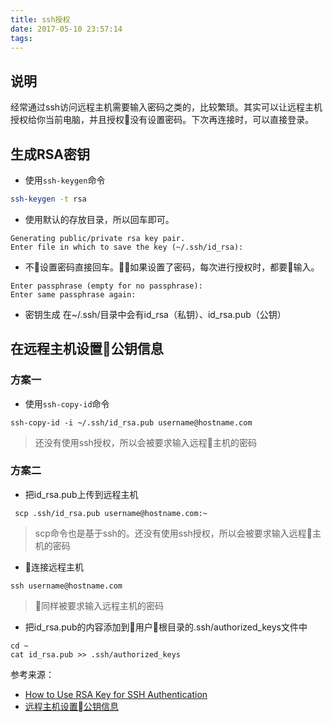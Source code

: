 ```yaml
---
title: ssh授权
date: 2017-05-10 23:57:14
tags:
---
```



## 说明
经常通过ssh访问远程主机需要输入密码之类的，比较繁琐。其实可以让远程主机授权给你当前电脑，并且授权没有设置密码。下次再连接时，可以直接登录。

## 生成RSA密钥
+ 使用`ssh-keygen`命令
```bash
ssh-keygen -t rsa
```
+ 使用默认的存放目录，所以回车即可。
```
Generating public/private rsa key pair.
Enter file in which to save the key (~/.ssh/id_rsa):
```

+ 不设置密码直接回车。如果设置了密码，每次进行授权时，都要输入。
```
Enter passphrase (empty for no passphrase):
Enter same passphrase again:
```
+ 密钥生成
  在~/.ssh/目录中会有id_rsa（私钥）、id_rsa.pub（公钥）

## 在远程主机设置公钥信息 
### 方案一
+ 使用`ssh-copy-id`命令
```
ssh-copy-id -i ~/.ssh/id_rsa.pub username@hostname.com
```
> 还没有使用ssh授权，所以会被要求输入远程主机的密码

### 方案二
+ 把id_rsa.pub上传到远程主机
```
 scp .ssh/id_rsa.pub username@hostname.com:~
```
> scp命令也是基于ssh的。还没有使用ssh授权，所以会被要求输入远程主机的密码
+ 连接远程主机
```
ssh username@hostname.com
```
> 同样被要求输入远程主机的密码
+ 把id_rsa.pub的内容添加到用户根目录的.ssh/authorized_keys文件中
```
cd ~
cat id_rsa.pub >> .ssh/authorized_keys
```

参考来源：  
+ [How to Use RSA Key for SSH Authentication](http://news.softpedia.com/news/How-to-Use-RSA-Key-for-SSH-Authentication-38599.shtml)
+ [远程主机设置公钥信息](https://testerhome.com/topics/8328)

